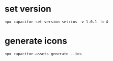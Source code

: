 # set version

```
npx capacitor-set-version set:ios -v 1.0.1 -b 4
```

# generate icons

```
npx capacitor-assets generate --ios
```

